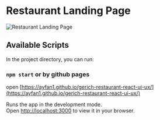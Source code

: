 # Restaurant Landing Page

![Restaurant Landing Page](https://i.ibb.co/5jxBKpw/image.png)

## Available Scripts

In the project directory, you can run:

### `npm start` or by github pages 

open [https://ayfan1.github.io/gerich-restaurant-react-ui-ux/](https://ayfan1.github.io/gerich-restaurant-react-ui-ux/)

Runs the app in the development mode.\
Open [http://localhost:3000](http://localhost:3000) to view it in your browser.
